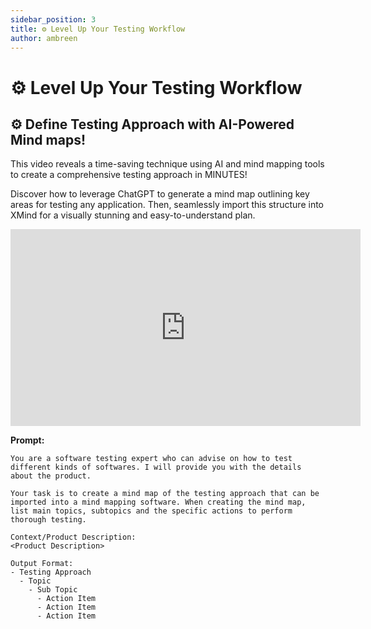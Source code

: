 ```yaml
---
sidebar_position: 3
title: ⚙️ Level Up Your Testing Workflow
author: ambreen
---
```


# ⚙️ Level Up Your Testing Workflow 

## ⚙️ Define Testing Approach with AI-Powered Mind maps!

This video reveals a time-saving technique using AI and mind mapping tools to create a comprehensive testing approach in MINUTES!

Discover how to leverage ChatGPT to generate a mind map outlining key areas for testing any application. Then, seamlessly import this structure into XMind for a visually stunning and easy-to-understand plan.

<iframe width="560" height="315" src="https://www.youtube.com/embed/bWAvI4d_viI?si=hvzcGzn5QgGDl6mA" title="YouTube video player" frameborder="0" allow="accelerometer; autoplay; clipboard-write; encrypted-media; gyroscope; picture-in-picture; web-share" referrerpolicy="strict-origin-when-cross-origin" allowfullscreen></iframe>

**Prompt:**
``` 
You are a software testing expert who can advise on how to test different kinds of softwares. I will provide you with the details about the product. 

Your task is to create a mind map of the testing approach that can be imported into a mind mapping software. When creating the mind map, list main topics, subtopics and the specific actions to perform thorough testing. 

Context/Product Description:
<Product Description>

Output Format:
- Testing Approach
  - Topic
    - Sub Topic
      - Action Item
      - Action Item
      - Action Item
```

